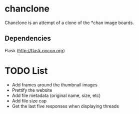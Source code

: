chanclone
=========
Chanclone is an attempt of a clone of the \*chan image boards.

Dependencies
------------
Flask (http://flask.pocoo.org)

TODO List
=========
* Add frames around the thumbnail images
* Prettify the website
* Add file metadata (original name, size, etc)
* Add file size cap
* Get the last five responses when displaying threads
